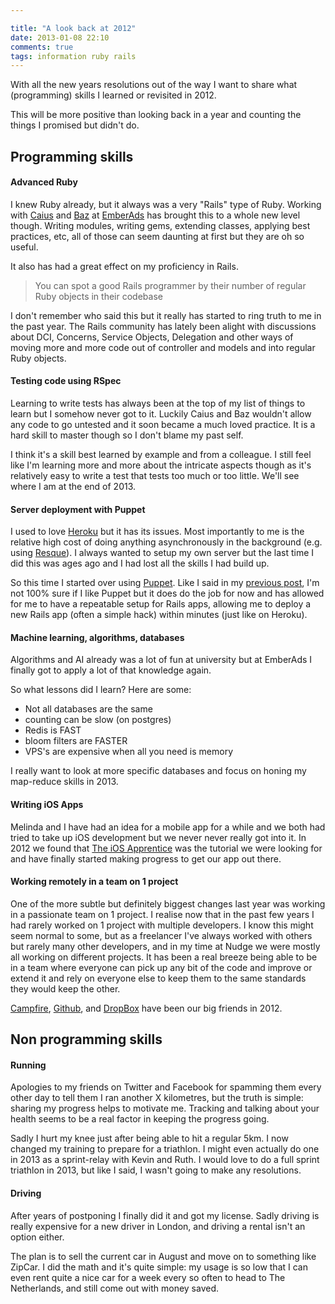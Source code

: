 ```yaml
---

title: "A look back at 2012"
date: 2013-01-08 22:10
comments: true
tags: information ruby rails
---
```


With all the new years resolutions out of the way I want to share what (programming) skills I learned or revisited in 2012.

This will be more positive than looking back in a year and counting the things I promised but didn't do.

## Programming skills

#### Advanced Ruby

I knew Ruby already, but it always was a very "Rails" type of Ruby. Working with [Caius](http://caius.name/) and [Baz](http://www.linkedin.com/in/rahoulbaruah) at [EmberAds](http://emberads.com) has brought this to a whole new level though. Writing modules, writing gems, extending classes, applying best practices, etc, all of those can seem daunting at first but they are oh so useful.

It also has had a great effect on my proficiency in Rails.

> You can spot a good Rails programmer by their number of regular Ruby objects in their codebase

I don't remember who said this but it really has started to ring truth to me in the past year. The Rails community has lately been alight with discussions about DCI, Concerns, Service Objects, Delegation and other ways of moving more and more code out of controller and models and into regular Ruby objects.

#### Testing code using RSpec

Learning to write tests has always been at the top of my list of things to learn but I somehow never got to it. Luckily Caius and Baz wouldn't allow any code to go untested and it soon became a much loved practice. It is a hard skill to master though so I don't blame my past self.

I think it's a skill best learned by example and from a colleague. I still feel like I'm learning more and more about the intricate aspects though as it's relatively easy to write a test that tests too much or too little. We'll see where I am at the end of 2013.

<!-- more -->

#### Server deployment with Puppet

I used to love [Heroku](http://heroku.com) but it has its issues. Most importantly to me is the relative high cost of doing anything asynchronously in the background (e.g. using [Resque](https://github.com/defunkt/resque)). I always wanted to setup my own server but the last time I did this was ages ago and I had lost all the skills I had build up.

So this time I started over using [Puppet](http://puppetlabs.com/). Like I said in my [previous post](http://cristianobetta.com/blog/2012/11/12/some-notes-on-puppet/), I'm not 100% sure if I like Puppet but it does do the job for now and has allowed for me to have a repeatable setup for Rails apps, allowing me to deploy a new Rails app (often a simple hack) within minutes (just like on Heroku).

#### Machine learning, algorithms, databases

Algorithms and AI already was a lot of fun at university but at EmberAds I finally got to apply a lot of that knowledge again.

So what lessons did I learn? Here are some:

* Not all databases are the same
* counting can be slow (on postgres)
* Redis is FAST
* bloom filters are FASTER
* VPS's are expensive when all you need is memory

I really want to look at more specific databases and focus on honing my map-reduce skills in 2013.

#### Writing iOS Apps

Melinda and I have had an idea for a mobile app for a while and we both had tried to take up iOS development but we never never really got into it. In 2012 we found that [The iOS Apprentice](http://www.raywenderlich.com/store/ios-apprentice) was the tutorial we were looking for and have finally started making progress to get our app out there.

#### Working remotely in a team on 1 project

One of the more subtle but definitely biggest changes last year was working in a passionate team on 1 project. I realise now that in the past few years I had rarely worked on 1 project with multiple developers. I know this might seem normal to some, but as a freelancer I've always worked with others but rarely many other developers, and in my time at Nudge we were mostly all working on different projects. It has been a real breeze being able to be in a team where everyone can pick up any bit of the code and improve or extend it and rely on everyone else to keep them to the same standards they would keep the other.

[Campfire](http://campfirenow.com/), [Github](http://github.com), and [DropBox](http://dropbox.com) have been our big friends in 2012.

## Non programming skills

#### Running

Apologies to my friends on Twitter and Facebook for spamming them every other day to tell them I ran another X kilometres, but the truth is simple: sharing my progress helps to motivate me. Tracking and talking about your health seems to be a real factor in keeping the progress going.

Sadly I hurt my knee just after being able to hit a regular 5km. I now changed my training to prepare for a triathlon. I might even actually do one in 2013 as a sprint-relay with Kevin and Ruth. I would love to do a full sprint triathlon in 2013, but like I said, I wasn't going to make any resolutions.

#### Driving

After years of postponing I finally did it and got my license. Sadly driving is really expensive for a new driver in London, and driving a rental isn't an option either.

The plan is to sell the current car in August and move on to something like ZipCar. I did the math and it's quite simple: my usage is so low that I can even rent quite a nice car for a week every so often to head to The Netherlands, and still come out with money saved.



